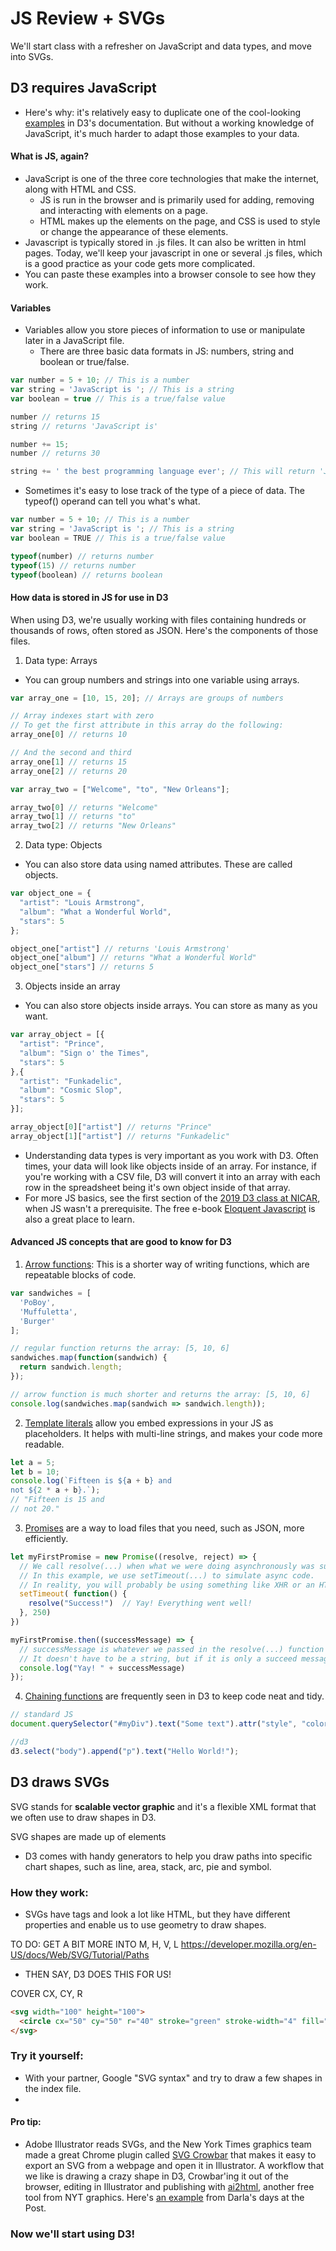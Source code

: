 # JS Review + SVGs
We'll start class with a refresher on JavaScript and data types, and move into SVGs.

## D3 requires JavaScript
- Here's why: it's relatively easy to duplicate one of the cool-looking [examples](https://github.com/d3/d3/wiki/Gallery) in D3's documentation. But without a working knowledge of JavaScript, it's much harder to adapt those examples to your data.

#### What is JS, again?
- JavaScript is one of the three core technologies that make the internet, along with HTML and CSS. 
	- JS is run in the browser and is primarily used for adding, removing and interacting with elements on a page. 
	- HTML makes up the elements on the page, and CSS is used to style or change the appearance of these elements.
- Javascript is typically stored in .js files. It can also be written in html pages. Today, we'll keep your javascript in one or several .js files, which is a good practice as your code gets more complicated.
- You can paste these examples into a browser console to see how they work. 

#### Variables 
- Variables allow you store pieces of information to use or manipulate later in a JavaScript file.
	- There are three basic data formats in JS: numbers, string and boolean or true/false.
```javascript
var number = 5 + 10; // This is a number
var string = 'JavaScript is '; // This is a string
var boolean = true // This is a true/false value

number // returns 15
string // returns 'JavaScript is'

number += 15;
number // returns 30

string += ' the best programming language ever'; // This will return 'JavaScript is the best programming language ever'
```

- Sometimes it's easy to lose track of the type of a piece of data. The typeof() operand can tell you what's what. 	
```javascript
var number = 5 + 10; // This is a number
var string = 'JavaScript is '; // This is a string
var boolean = TRUE // This is a true/false value

typeof(number) // returns number
typeof(15) // returns number
typeof(boolean) // returns boolean
```

#### How data is stored in JS for use in D3
When using D3, we're usually working with files containing hundreds or thousands of rows, often stored as JSON. Here's the components of those files. 

1. Data type: Arrays
- You can group numbers and strings into one variable using arrays.
```javascript
var array_one = [10, 15, 20]; // Arrays are groups of numbers

// Array indexes start with zero
// To get the first attribute in this array do the following:
array_one[0] // returns 10

// And the second and third
array_one[1] // returns 15
array_one[2] // returns 20

var array_two = ["Welcome", "to", "New Orleans"];

array_two[0] // returns "Welcome"
array_two[1] // returns "to"
array_two[2] // returns "New Orleans"
```

2. Data type: Objects
- You can also store data using named attributes. These are called objects.
```javascript
var object_one = {
  "artist": "Louis Armstrong",
  "album": "What a Wonderful World",
  "stars": 5
};

object_one["artist"] // returns 'Louis Armstrong'
object_one["album"] // returns "What a Wonderful World"
object_one["stars"] // returns 5
```

3. Objects inside an array
* You can also store objects inside arrays. You can store as many as you want.
```javascript
var array_object = [{
  "artist": "Prince",
  "album": "Sign o' the Times",
  "stars": 5
},{
  "artist": "Funkadelic",
  "album": "Cosmic Slop",
  "stars": 5
}];

array_object[0]["artist"] // returns "Prince"
array_object[1]["artist"] // returns "Funkadelic"
```

- Understanding data types is very important as you work with D3. Often times, your data will look like objects inside of an array. For instance, if you're working with a CSV file, D3 will convert it into an array with each row in the spreadsheet being it's own object inside of that array.
- For more JS basics, see the first section of the [2019 D3 class at NICAR](https://github.com/csessig86/intro-to-d3-nicar-19/tree/master/01-intro-to-js), when JS wasn't a prerequisite. The free e-book [Eloquent Javascript](https://eloquentjavascript.net/) is also a great place to learn.

#### Advanced JS concepts that are good to know for D3
1. [Arrow functions](https://developer.mozilla.org/en-US/docs/Web/JavaScript/Reference/Functions/Arrow_functions): This is a shorter way of writing functions, which are repeatable blocks of code.
```javascript
var sandwiches = [
  'PoBoy',
  'Muffuletta',
  'Burger'
];

// regular function returns the array: [5, 10, 6]
sandwiches.map(function(sandwich) {
  return sandwich.length;
});

// arrow function is much shorter and returns the array: [5, 10, 6]
console.log(sandwiches.map(sandwich => sandwich.length));
```

2. [Template literals](https://developer.mozilla.org/en-US/docs/Web/JavaScript/Reference/Template_literals) allow you embed expressions in your JS as placeholders. It helps with multi-line strings, and makes your code more readable.
```javascript
let a = 5;
let b = 10;
console.log(`Fifteen is ${a + b} and
not ${2 * a + b}.`);
// "Fifteen is 15 and
// not 20."
```

3. [Promises](https://developer.mozilla.org/en-US/docs/Web/JavaScript/Reference/Global_Objects/Promise) are a way to load files that you need, such as JSON, more efficiently. 
```javascript
let myFirstPromise = new Promise((resolve, reject) => {
  // We call resolve(...) when what we were doing asynchronously was successful, and reject(...) when it failed.
  // In this example, we use setTimeout(...) to simulate async code. 
  // In reality, you will probably be using something like XHR or an HTML5 API.
  setTimeout( function() {
    resolve("Success!")  // Yay! Everything went well!
  }, 250) 
}) 

myFirstPromise.then((successMessage) => {
  // successMessage is whatever we passed in the resolve(...) function above.
  // It doesn't have to be a string, but if it is only a succeed message, it probably will be.
  console.log("Yay! " + successMessage) 
});
```

4. [Chaining functions](https://www.tutorialsteacher.com/d3js/method-chaining-in-d3js) are frequently seen in D3 to keep code neat and tidy. 
```javascript
// standard JS
document.querySelector("#myDiv").text("Some text").attr("style", "color:red")

//d3
d3.select("body").append("p").text("Hello World!");
```

## D3 draws SVGs
SVG stands for **scalable vector graphic** and it's a flexible XML format that we often use to draw shapes in D3.

SVG shapes are made up of <path> elements
- D3 comes with handy generators to help you draw paths into specific chart shapes, such as line, area, stack, arc, pie and symbol.

### How they work:
- SVGs have tags and look a lot like HTML, but they have different properties and enable us to use geometry to draw shapes.

TO DO:
GET A BIT MORE INTO M, H, V, L https://developer.mozilla.org/en-US/docs/Web/SVG/Tutorial/Paths
- THEN SAY, D3 DOES THIS FOR US! 

COVER CX, CY, R 


```html 
<svg width="100" height="100">
  <circle cx="50" cy="50" r="40" stroke="green" stroke-width="4" fill="yellow" />
</svg>
```


### Try it yourself:
- With your partner, Google "SVG syntax" and try to draw a few shapes in the index file.
- 
#### Pro tip:
- Adobe Illustrator reads SVGs, and the New York Times graphics team made a great Chrome plugin called [SVG Crowbar](https://nytimes.github.io/svg-crowbar/) that makes it easy to export an SVG from a webpage and open it in Illustrator. A workflow that we like is drawing a crazy shape in D3, Crowbar'ing it out of the browser, editing in Illustrator and publishing with [ai2html](http://ai2html.org/), another free tool from NYT graphics. Here's [an example](https://www.washingtonpost.com/graphics/politics/kushner-conflicts/?utm_term=.8bbce7210bc5) from Darla's days at the Post. 

### Now we'll start using D3!



